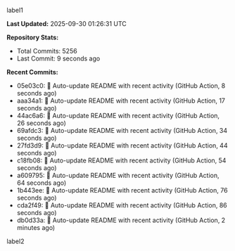 
label1 
<!-- ACTIVITY_START -->
**Last Updated:** 2025-09-30 01:26:31 UTC

**Repository Stats:**
- Total Commits: 5256
- Last Commit: 9 seconds ago

**Recent Commits:**
- 05e03c0: 🤖 Auto-update README with recent activity (GitHub Action, 8 seconds ago)
- aaa34a1: 🤖 Auto-update README with recent activity (GitHub Action, 17 seconds ago)
- 44ac6a6: 🤖 Auto-update README with recent activity (GitHub Action, 26 seconds ago)
- 69afdc3: 🤖 Auto-update README with recent activity (GitHub Action, 34 seconds ago)
- 27fd3d9: 🤖 Auto-update README with recent activity (GitHub Action, 44 seconds ago)
- c18fb08: 🤖 Auto-update README with recent activity (GitHub Action, 54 seconds ago)
- a609795: 🤖 Auto-update README with recent activity (GitHub Action, 64 seconds ago)
- 1b443ee: 🤖 Auto-update README with recent activity (GitHub Action, 76 seconds ago)
- cda2f49: 🤖 Auto-update README with recent activity (GitHub Action, 86 seconds ago)
- db0d33a: 🤖 Auto-update README with recent activity (GitHub Action, 2 minutes ago)
<!-- ACTIVITY_END -->

label2

